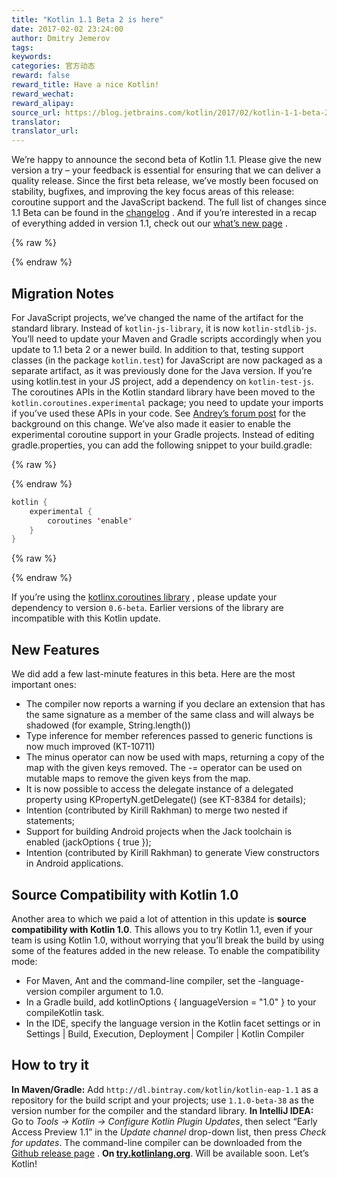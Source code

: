 ```yaml
---
title: "Kotlin 1.1 Beta 2 is here"
date: 2017-02-02 23:24:00
author: Dmitry Jemerov
tags:
keywords:
categories: 官方动态
reward: false
reward_title: Have a nice Kotlin!
reward_wechat:
reward_alipay:
source_url: https://blog.jetbrains.com/kotlin/2017/02/kotlin-1-1-beta-2-is-here/
translator:
translator_url:
---
```


We’re happy to announce the second beta of Kotlin 1.1. Please give the new version a try – your feedback is essential for ensuring that we can deliver a quality release.
Since the first beta release, we’ve mostly been focused on stability, bugfixes, and improving the key focus areas of this release: coroutine support and the JavaScript backend. The full list of changes since 1.1 Beta can be found in the [changelog](https://github.com/JetBrains/kotlin/blob/0e1b61b422bd0d006158d8b68fa34e960853c5c6/ChangeLog.md) . And if you’re interested in a recap of everything added in version 1.1, check out our [what’s new page](https://kotlinlang.org/docs/reference/whatsnew11.html) .

{% raw %}
<p><span id="more-4562"></span></p>
{% endraw %}

## Migration Notes

For JavaScript projects, we’ve changed the name of the artifact for the standard library. Instead of `kotlin-js-library`, it is now `kotlin-stdlib-js`. You’ll need to update your Maven and Gradle scripts accordingly when you update to 1.1 beta 2 or a newer build.
In addition to that, testing support classes (in the package `kotlin.test`) for JavaScript are now packaged as a separate artifact, as it was previously done for the Java version. If you’re using kotlin.test in your JS project, add a dependency on `kotlin-test-js`.
The coroutines APIs in the Kotlin standard library have been moved to the `kotlin.coroutines.experimental` package; you need to update your imports if you’ve used these APIs in your code. See [Andrey’s forum post](https://discuss.kotlinlang.org/t/experimental-status-of-coroutines-in-1-1-and-related-compatibility-concerns/2236) for the background on this change.
We’ve also made it easier to enable the experimental coroutine support in your Gradle projects. Instead of editing gradle.properties, you can add the following snippet to your build.gradle:

{% raw %}
<p></p>
{% endraw %}

```kotlin
kotlin {
    experimental {
        coroutines 'enable'
    }
}
```

{% raw %}
<p></p>
{% endraw %}

If you’re using the [kotlinx.coroutines library](https://github.com/kotlin/kotlinx.coroutines) , please update your dependency to version `0.6-beta`. Earlier versions of the library are incompatible with this Kotlin update.
## New Features

We did add a few last-minute features in this beta. Here are the most important ones:

* The compiler now reports a warning if you declare an extension that has the same signature as a member of the same class and will always be shadowed (for example, String.length())
* Type inference for member references passed to generic functions is now much improved (KT-10711)
* The minus operator can now be used with maps, returning a copy of the map with the given keys removed. The -= operator can be used on mutable maps to remove the given keys from the map.
* It is now possible to access the delegate instance of a delegated property using KPropertyN.getDelegate() (see KT-8384 for details);
* Intention (contributed by Kirill Rakhman) to merge two nested if statements;
* Support for building Android projects when the Jack toolchain is enabled (jackOptions { true });
* Intention (contributed by Kirill Rakhman) to generate View constructors in Android applications.

## Source Compatibility with Kotlin 1.0

Another area to which we paid a lot of attention in this update is **source compatibility with Kotlin 1.0**. This allows you to try Kotlin 1.1, even if your team is using Kotlin 1.0, without worrying that you’ll break the build by using some of the features added in the new release.
To enable the compatibility mode:

* For Maven, Ant and the command-line compiler, set the -language-version compiler argument to 1.0.
* In a Gradle build, add kotlinOptions { languageVersion = "1.0" } to your compileKotlin task.
* In the IDE, specify the language version in the Kotlin facet settings or in Settings | Build, Execution, Deployment | Compiler | Kotlin Compiler

## How to try it

**In Maven/Gradle:** Add `http://dl.bintray.com/kotlin/kotlin-eap-1.1` as a repository for the build script and your projects; use `1.1.0-beta-38` as the version number for the compiler and the standard library.
**In IntelliJ IDEA:** Go to *Tools → Kotlin → Configure Kotlin Plugin Updates*, then select “Early Access Preview 1.1” in the *Update channel* drop-down list, then press *Check for updates*.
The command-line compiler can be downloaded from the [Github release page](https://github.com/JetBrains/kotlin/releases/tag/v1.1-beta2) .
**On <a href="http://try.kotlinlang.org/">try.kotlinlang.org</a>**. Will be available soon.
Let’s Kotlin!
